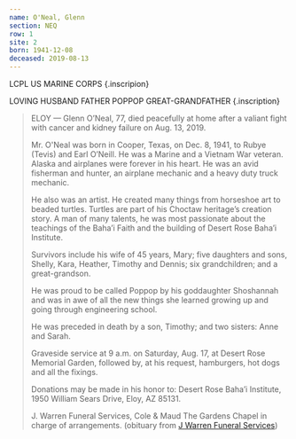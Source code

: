 ```yaml
---
name: O'Neal, Glenn
section: NEQ
row: 1
site: 2
born: 1941-12-08
deceased: 2019-08-13
---
```


LCPL US MARINE CORPS {.inscripion}

LOVING HUSBAND FATHER
POPPOP GREAT-GRANDFATHER {.inscription}

> ELOY — Glenn O’Neal, 77, died peacefully at home after a valiant fight with cancer and kidney failure on Aug. 13, 2019.
>
> Mr. O'Neal was born in Cooper, Texas, on Dec. 8, 1941, to Rubye (Tevis) and Earl O’Neill. He was a Marine and a Vietnam War veteran. Alaska and airplanes were forever in his heart. He was an avid fisherman and hunter, an airplane mechanic and a heavy duty truck mechanic.
>
> He also was an artist. He created many things from horseshoe art to beaded turtles. Turtles are part of his Choctaw heritage’s creation story. A man of many talents, he was most passionate about the teachings of the Baha’i Faith and the building of Desert Rose Baha’i Institute.
>
> Survivors include his wife of 45 years, Mary; five daughters and sons, Shelly, Kara, Heather, Timothy and Dennis; six grandchildren; and a great-grandson.
>
> He was proud to be called Poppop by his goddaughter Shoshannah and was in awe of all the new things she learned growing up and going through engineering school.
>
> He was preceded in death by a son, Timothy; and two sisters: Anne and Sarah.
>
> Graveside service at 9 a.m. on Saturday, Aug. 17, at Desert Rose Memorial Garden, followed by, at his request, hamburgers, hot dogs and all the fixings.
>
> Donations may be made in his honor to: Desert Rose Baha’i Institute, 1950 William Sears Drive, Eloy, AZ 85131.
>
> J. Warren Funeral Services, Cole & Maud The Gardens Chapel in charge of arrangements. (obituary from [J Warren Funeral Services](https://www.jwarrenfuneral.com/obituaries/Glen-ONeal?obId=19708011#/obituaryInfo))

